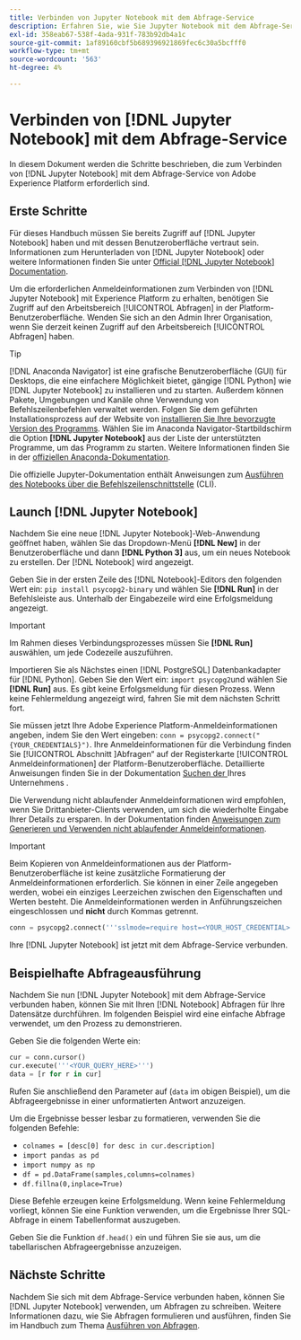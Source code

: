 ```yaml
---
title: Verbinden von Jupyter Notebook mit dem Abfrage-Service
description: Erfahren Sie, wie Sie Jupyter Notebook mit dem Abfrage-Service von Adobe Experience Platform verbinden.
exl-id: 358eab67-538f-4ada-931f-783b92db4a1c
source-git-commit: 1af89160cbf5b689396921869fec6c30a5bcfff0
workflow-type: tm+mt
source-wordcount: '563'
ht-degree: 4%

---
```


# Verbinden von [!DNL Jupyter Notebook] mit dem Abfrage-Service

In diesem Dokument werden die Schritte beschrieben, die zum Verbinden von [!DNL Jupyter Notebook] mit dem Abfrage-Service von Adobe Experience Platform erforderlich sind.

## Erste Schritte

Für dieses Handbuch müssen Sie bereits Zugriff auf [!DNL Jupyter Notebook] haben und mit dessen Benutzeroberfläche vertraut sein. Informationen zum Herunterladen von [!DNL Jupyter Notebook] oder weitere Informationen finden Sie unter [Official [!DNL Jupyter Notebook] Documentation](https://jupyter.org/).

Um die erforderlichen Anmeldeinformationen zum Verbinden von [!DNL Jupyter Notebook] mit Experience Platform zu erhalten, benötigen Sie Zugriff auf den Arbeitsbereich [!UICONTROL Abfragen] in der Platform-Benutzeroberfläche. Wenden Sie sich an den Admin Ihrer Organisation, wenn Sie derzeit keinen Zugriff auf den Arbeitsbereich [!UICONTROL Abfragen] haben.

>[!TIP]
>
>[!DNL Anaconda Navigator] ist eine grafische Benutzeroberfläche (GUI) für Desktops, die eine einfachere Möglichkeit bietet, gängige [!DNL Python] wie [!DNL Jupyter Notebook] zu installieren und zu starten. Außerdem können Pakete, Umgebungen und Kanäle ohne Verwendung von Befehlszeilenbefehlen verwaltet werden.
>Folgen Sie dem geführten Installationsprozess auf der Website von [installieren Sie Ihre bevorzugte Version des Programms](https://docs.anaconda.com/anaconda/install/).
>Wählen Sie im Anaconda Navigator-Startbildschirm die Option **[!DNL Jupyter Notebook]** aus der Liste der unterstützten Programme, um das Programm zu starten.
>Weitere Informationen finden Sie in der [offiziellen Anaconda-Dokumentation](https://docs.anaconda.com/anaconda/navigator/).

Die offizielle Jupyter-Dokumentation enthält Anweisungen zum [Ausführen des Notebooks über die Befehlszeilenschnittstelle](https://docs.jupyter.org/en/latest/running.html#how-do-i-open-a-specific-notebook) (CLI).

## Launch [!DNL Jupyter Notebook]

Nachdem Sie eine neue [!DNL Jupyter Notebook]-Web-Anwendung geöffnet haben, wählen Sie das Dropdown-Menü **[!DNL New]** in der Benutzeroberfläche und dann **[!DNL Python 3]** aus, um ein neues Notebook zu erstellen. Der [!DNL Notebook] wird angezeigt.

Geben Sie in der ersten Zeile des [!DNL Notebook]-Editors den folgenden Wert ein: `pip install psycopg2-binary` und wählen Sie **[!DNL Run]** in der Befehlsleiste aus. Unterhalb der Eingabezeile wird eine Erfolgsmeldung angezeigt.

>[!IMPORTANT]
>
>Im Rahmen dieses Verbindungsprozesses müssen Sie **[!DNL Run]** auswählen, um jede Codezeile auszuführen.

Importieren Sie als Nächstes einen [!DNL PostgreSQL] Datenbankadapter für [!DNL Python]. Geben Sie den Wert ein: `import psycopg2`und wählen Sie **[!DNL Run]** aus. Es gibt keine Erfolgsmeldung für diesen Prozess. Wenn keine Fehlermeldung angezeigt wird, fahren Sie mit dem nächsten Schritt fort.

Sie müssen jetzt Ihre Adobe Experience Platform-Anmeldeinformationen angeben, indem Sie den Wert eingeben: `conn = psycopg2.connect("{YOUR_CREDENTIALS}")`. Ihre Anmeldeinformationen für die Verbindung finden Sie [!UICONTROL  Abschnitt ]Abfragen“ auf der Registerkarte [!UICONTROL Anmeldeinformationen] der Platform-Benutzeroberfläche. Detaillierte Anweisungen finden Sie in der Dokumentation [ Suchen der ](../ui/credentials.md) Ihres Unternehmens .

Die Verwendung nicht ablaufender Anmeldeinformationen wird empfohlen, wenn Sie Drittanbieter-Clients verwenden, um sich die wiederholte Eingabe Ihrer Details zu ersparen. In der Dokumentation finden [ Anweisungen zum Generieren und Verwenden nicht ablaufender Anmeldeinformationen](../ui/credentials.md#non-expiring-credentials).

>[!IMPORTANT]
>
>Beim Kopieren von Anmeldeinformationen aus der Platform-Benutzeroberfläche ist keine zusätzliche Formatierung der Anmeldeinformationen erforderlich. Sie können in einer Zeile angegeben werden, wobei ein einziges Leerzeichen zwischen den Eigenschaften und Werten besteht. Die Anmeldeinformationen werden in Anführungszeichen eingeschlossen und **nicht** durch Kommas getrennt.

```python
conn = psycopg2.connect('''sslmode=require host=<YOUR_HOST_CREDENTIAL> port=80 dbname=prod:all user=<YOUR_ORGANIZATION_ID> password=<YOUR_PASSWORD>''')"
```

Ihre [!DNL Jupyter Notebook] ist jetzt mit dem Abfrage-Service verbunden.

## Beispielhafte Abfrageausführung

Nachdem Sie nun [!DNL Jupyter Notebook] mit dem Abfrage-Service verbunden haben, können Sie mit Ihren [!DNL Notebook] Abfragen für Ihre Datensätze durchführen. Im folgenden Beispiel wird eine einfache Abfrage verwendet, um den Prozess zu demonstrieren.

Geben Sie die folgenden Werte ein:

```python
cur = conn.cursor()
cur.execute('''<YOUR_QUERY_HERE>''')
data = [r for r in cur]
```

Rufen Sie anschließend den Parameter auf (`data` im obigen Beispiel), um die Abfrageergebnisse in einer unformatierten Antwort anzuzeigen.

Um die Ergebnisse besser lesbar zu formatieren, verwenden Sie die folgenden Befehle:

- `colnames = [desc[0] for desc in cur.description]`
- `import pandas as pd`
- `import numpy as np`
- `df = pd.DataFrame(samples,columns=colnames)`
- `df.fillna(0,inplace=True)`

Diese Befehle erzeugen keine Erfolgsmeldung. Wenn keine Fehlermeldung vorliegt, können Sie eine Funktion verwenden, um die Ergebnisse Ihrer SQL-Abfrage in einem Tabellenformat auszugeben.

Geben Sie die Funktion `df.head()` ein und führen Sie sie aus, um die tabellarischen Abfrageergebnisse anzuzeigen.

## Nächste Schritte

Nachdem Sie sich mit dem Abfrage-Service verbunden haben, können Sie [!DNL Jupyter Notebook] verwenden, um Abfragen zu schreiben. Weitere Informationen dazu, wie Sie Abfragen formulieren und ausführen, finden Sie im Handbuch zum Thema [Ausführen von Abfragen](../best-practices/writing-queries.md).
